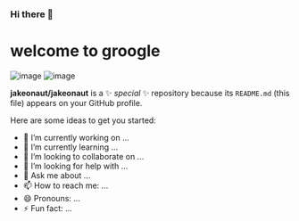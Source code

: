 ### Hi there 👋

# welcome to groogle

<!-- ![image](https://user-images.githubusercontent.com/1660559/214164549-5a956e0a-f2b0-4ecd-8422-ff21917ea023.png)-->
![image](https://user-images.githubusercontent.com/1660559/214164625-cbe96961-6fd2-4139-a167-e7eb0adf0e87.png)
![image](https://user-images.githubusercontent.com/1660559/214164741-6cfbaff2-02c7-4804-8f8f-bac4dd0eb0fc.png)

**jakeonaut/jakeonaut** is a ✨ _special_ ✨ repository because its `README.md` (this file) appears on your GitHub profile.

Here are some ideas to get you started:

- 🔭 I’m currently working on ...
- 🌱 I’m currently learning ...
- 👯 I’m looking to collaborate on ...
- 🤔 I’m looking for help with ...
- 💬 Ask me about ...
- 📫 How to reach me: ...
- 😄 Pronouns: ...
- ⚡ Fun fact: ...

